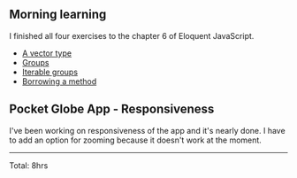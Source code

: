 ## Morning learning

I finished all four exercises to the chapter 6 of Eloquent JavaScript.
* [A vector type](https://codepen.io/sitek94/pen/jOqggEm)
* [Groups](https://codepen.io/sitek94/pen/XWdvvRP)
* [Iterable groups](https://codepen.io/sitek94/pen/mdPNNGr)
* [Borrowing a method](https://codepen.io/sitek94/pen/QWELLEV)

## Pocket Globe App - Responsiveness

I've been working on responsiveness of the app and it's nearly done. I have to add an option for zooming because it doesn't work at the moment.

<hr>
Total: 8hrs


